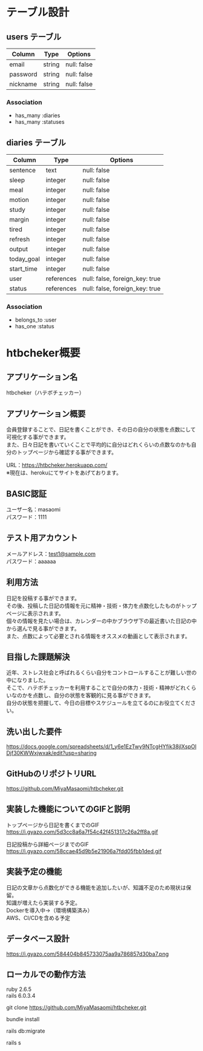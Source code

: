 # テーブル設計

## users テーブル

| Column     | Type   | Options     |
| ---------- | ------ | ----------- |
| email      | string | null: false |
| password   | string | null: false |
| nickname   | string | null: false |

### Association

- has_many :diaries
- has_many :statuses

## diaries テーブル

| Column     | Type     | Options                      |
| ---------- | -------- | -----------                  |
| sentence   | text     | null: false                  |
| sleep      | integer  | null: false                  |
| meal       | integer  | null: false                  |
| motion     | integer  | null: false                  |
| study      | integer  | null: false                  |
| margin     | integer  | null: false                  |
| tired      | integer  | null: false                  |
| refresh    | integer  | null: false                  |
| output     | integer  | null: false                  |
| today_goal | integer  | null: false                  |
| start_time | integer  | null: false                  |
| user       |references|null: false, foreign_key: true|
| status     |references| null: false, foreign_key: true |

### Association

- belongs_to :user
- has_one :status


# htbcheker概要

## アプリケーション名
htbcheker（ハテボチェッカー）

## アプリケーション概要
会員登録することで、日記を書くことができ、その日の自分の状態を点数にして可視化する事ができます。  
また、日々日記を書いていくことで平均的に自分はどれくらいの点数なのかも自分のトップページから確認する事ができます。  

URL：https://htbcheker.herokuapp.com/  
※現在は、herokuにてサイトをあげております。

## BASIC認証
ユーザー名：masaomi  
パスワード：1111  

## テスト用アカウント
メールアドレス：test1@sample.com  
パスワード：aaaaaa  

## 利用方法
日記を投稿する事ができます。  
その後、投稿した日記の情報を元に精神・技術・体力を点数化したものがトップページに表示されます。  
個々の情報を見たい場合は、カレンダーの中かブラウザ下の最近書いた日記の中から選んで見る事ができます。  
また、点数によって必要とされる情報をオススメの動画として表示されます。  

## 目指した課題解決
近年、ストレス社会と呼ばれるくらい自分をコントロールすることが難しい世の中になりました。  
そこで、ハテボチェッカーを利用することで自分の体力・技術・精神がどれくらいなのかを点数し、自分の状態を客観的に見る事ができます。  
自分の状態を把握して、今日の目標やスケジュールを立てるのにお役立てください。  

## 洗い出した要件
https://docs.google.com/spreadsheets/d/1_y6e1EzTwy9NTcgHYfik38jlXspOlDjf30KWWxjwxak/edit?usp=sharing

## GitHubのリポジトリURL
https://github.com/MiyaMasaomi/htbcheker.git

## 実装した機能についてのGIFと説明

トップページから日記を書くまでのGIF  
https://i.gyazo.com/5d3cc8a6a7f54c42f451317c26a2ff8a.gif  

日記投稿から詳細ページまでのGIF  
https://i.gyazo.com/58ccae45d9b5e21906a7fdd05fbb1ded.gif  


## 実装予定の機能

日記の文章から点数化ができる機能を追加したいが、知識不足のため現状は保留。  
知識が増えたら実装する予定。  
Dockerを導入中→（環境構築済み）  
AWS、CI/CDを含める予定  

## データベース設計
https://i.gyazo.com/584404b845733075aa9a786857d30ba7.png

## ローカルでの動作方法

ruby 2.6.5  
rails 6.0.3.4  

git clone https://github.com/MiyaMasaomi/htbcheker.git  

bundle install  

rails db:migrate  

rails s  

